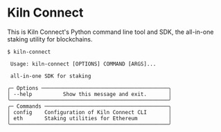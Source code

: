 # Kiln Connect

This is Kiln Connect's Python command line tool and SDK, the
all-in-one staking utility for blockchains.

```
$ kiln-connect

 Usage: kiln-connect [OPTIONS] COMMAND [ARGS]...     
                                                     
 all-in-one SDK for staking                          
                                                     
╭─ Options ─────────────────────────────────────────╮
│ --help          Show this message and exit.       │
╰───────────────────────────────────────────────────╯
╭─ Commands ────────────────────────────────────────╮
│ config    Configuration of Kiln Connect CLI       │
│ eth       Staking utilities for Ethereum          │
╰───────────────────────────────────────────────────╯
```

